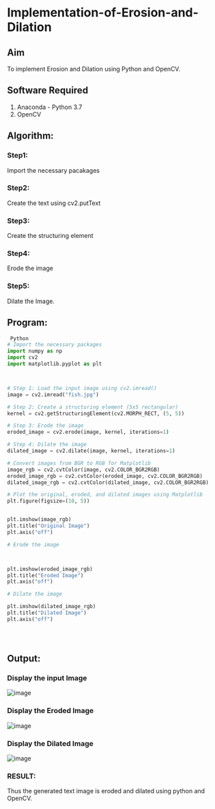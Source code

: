 # Implementation-of-Erosion-and-Dilation
## Aim
To implement Erosion and Dilation using Python and OpenCV.
## Software Required
1. Anaconda - Python 3.7
2. OpenCV
## Algorithm:
### Step1:
Import the necessary pacakages


### Step2:
Create the text using cv2.putText

### Step3:
Create the structuring element

### Step4:
Erode the image

### Step5:
Dilate the Image.

 
## Program:

``` Python
 Python
# Import the necessary packages
import numpy as np
import cv2
import matplotlib.pyplot as plt



# Step 1: Load the input image using cv2.imread()
image = cv2.imread("fish.jpg") 

# Step 2: Create a structuring element (5x5 rectangular)
kernel = cv2.getStructuringElement(cv2.MORPH_RECT, (5, 5))

# Step 3: Erode the image
eroded_image = cv2.erode(image, kernel, iterations=1)

# Step 4: Dilate the image
dilated_image = cv2.dilate(image, kernel, iterations=1)

# Convert images from BGR to RGB for Matplotlib
image_rgb = cv2.cvtColor(image, cv2.COLOR_BGR2RGB)
eroded_image_rgb = cv2.cvtColor(eroded_image, cv2.COLOR_BGR2RGB)
dilated_image_rgb = cv2.cvtColor(dilated_image, cv2.COLOR_BGR2RGB)

# Plot the original, eroded, and dilated images using Matplotlib
plt.figure(figsize=(10, 5))


plt.imshow(image_rgb)
plt.title("Original Image")
plt.axis("off")

# Erode the image



plt.imshow(eroded_image_rgb)
plt.title("Eroded Image")
plt.axis("off")

# Dilate the image

plt.imshow(dilated_image_rgb)
plt.title("Dilated Image")
plt.axis("off")





```
## Output:

### Display the input Image

![image](https://github.com/user-attachments/assets/86e9cd9f-ff4a-4909-bdee-a6a0c13fb35a)

### Display the Eroded Image
![image](https://github.com/user-attachments/assets/23e297bf-7d6e-44e3-9f93-773145727d42)

### Display the Dilated Image
![image](https://github.com/user-attachments/assets/3a2f2b20-5892-486d-96e3-f9f7a1c5b0bb)

### RESULT:
Thus the generated text image is eroded and dilated using python and OpenCV.



